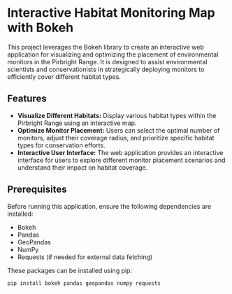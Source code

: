 # Interactive Habitat Monitoring Map with Bokeh

This project leverages the Bokeh library to create an interactive web application for visualizing and optimizing the placement of environmental monitors in the Pirbright Range. It is designed to assist environmental scientists and conservationists in strategically deploying monitors to efficiently cover different habitat types.

## Features

- **Visualize Different Habitats:** Display various habitat types within the Pirbright Range using an interactive map.
- **Optimize Monitor Placement:** Users can select the optimal number of monitors, adjust their coverage radius, and prioritize specific habitat types for conservation efforts.
- **Interactive User Interface:** The web application provides an interactive interface for users to explore different monitor placement scenarios and understand their impact on habitat coverage.

## Prerequisites

Before running this application, ensure the following dependencies are installed:

- Bokeh
- Pandas
- GeoPandas
- NumPy
- Requests (if needed for external data fetching)

These packages can be installed using pip:

```bash
pip install bokeh pandas geopandas numpy requests
